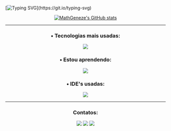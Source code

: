 <gif src="https://abrir.link/HbiDW">

<!-- Título de Apresentação -->
[![Typing SVG](https://readme-typing-svg.herokuapp.com/?color=f9c701&size=35&center=true&vCenter=true&width=1000&lines=Meu+nome+é+Matheus,+Bem+Vindo!)](https://git.io/typing-svg)

<!-- GithubStats -->
<p align="center">
  <a href="http://www.github.com/MathGeneze"><img src="https://github-readme-stats.vercel.app/api?username=MathGeneze&show_icons=true&hide=prs,issues,contribs&title_color=f97316&text_color=ffffff&icon_color=f97316&bg_color=22272e&hide_border=true&show_icons=true" alt="MathGeneze's GitHub stats" /></a>
</p>

<!-- Tecnologias -->
<p align="center">
<hr />
<h3 align="center">• Tecnologias mais usadas:</h3>
<p align="center">
  <a href="https://skillicons.dev">
    <img src="https://skillicons.dev/icons?i=py,html,css,github,md" />
  </a>
  </p>
</p>         
           
<!-- I'm learning-->
<h3 align="center">• Estou aprendendo:</h3>
<p align="center">
  <a href="https://skillicons.dev">
    <img src="https://skillicons.dev/icons?i=java,mysql,git" />
  </a>
</p>


  <!-- Ferramentas -->
<h3 align="center">• IDE's usadas:</h3>
<p align="center">
  <a href="https://skillicons.dev">
    <img src="https://skillicons.dev/icons?i=pycharm,vscode" />
  </a>
</p>

 <!-- Contatos -->
<div>
  <hr />
 <h3 align="center">Contatos:</h3>
<p align="center">
  <a href="https://instagram.com/universe_math" target="_blank"><img loading="lazy" src="https://img.shields.io/badge/-Instagram-%23E4405F?style=for-the-badge&logo=instagram&logoColor=white" target="_blank"></a>
  <a href = "mailto:matheus.geneze@gmail.com"><img loading="lazy" src="https://img.shields.io/badge/Gmail-D14836?style=for-the-badge&logo=gmail&logoColor=white" target="_blank"></a>
  <a href="https://www.linkedin.com/in/matheus-geneze-7891a660/" target="_blank"><img loading="lazy" src="https://img.shields.io/badge/-LinkedIn-%230077B5?style=for-the-badge&logo=linkedin&logoColor=white" target="_blank"></a>  
 </p>
</div>

